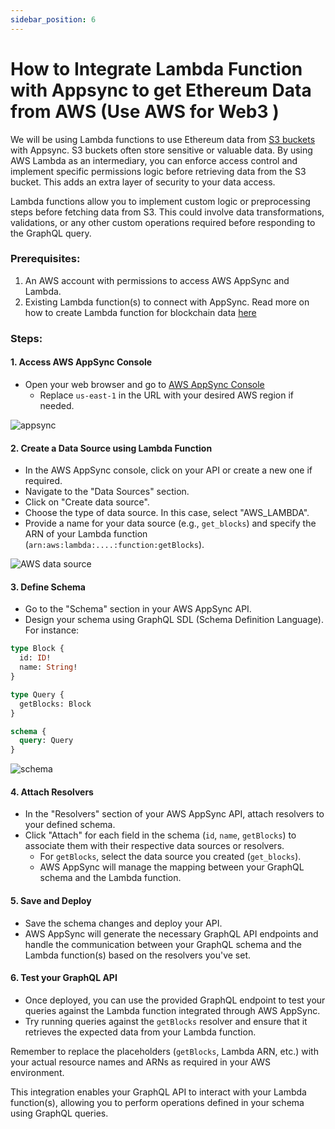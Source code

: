 ```yaml
---
sidebar_position: 6
---
```


# How to Integrate Lambda Function with Appsync to get Ethereum Data from AWS (Use AWS for Web3 )

We will be using Lambda functions to use Ethereum data from [S3 buckets](/docs/cloud/s3/buckets.md) with Appsync.
S3 buckets often store sensitive or valuable data. By using AWS Lambda as an intermediary, you can enforce access control and implement specific permissions logic before retrieving data from the S3 bucket. This adds an extra layer of security to your data access.

Lambda functions allow you to implement custom logic or preprocessing steps before fetching data from S3. This could involve data transformations, validations, or any other custom operations required before responding to the GraphQL query.


### Prerequisites:
1. An AWS account with permissions to access AWS AppSync and Lambda.
2. Existing Lambda function(s) to connect with AppSync. Read more on how to create Lambda function for blockchain data [here](/docs/cloud/lambda-functions.md)

### Steps:

#### 1. Access AWS AppSync Console
- Open your web browser and go to [AWS AppSync Console](https://us-east-1.console.aws.amazon.com/appsync/home?region=us-east-1#/apis)
  - Replace `us-east-1` in the URL with your desired AWS region if needed.

![appsync](/img/aws/appsync.png)

#### 2. Create a Data Source using Lambda Function
- In the AWS AppSync console, click on your API or create a new one if required.
- Navigate to the "Data Sources" section.
- Click on "Create data source".
- Choose the type of data source. In this case, select "AWS_LAMBDA".
- Provide a name for your data source (e.g., `get_blocks`) and specify the ARN of your Lambda function (`arn:aws:lambda:....:function:getBlocks`).

![AWS data source](/img/aws/appsync_datasources.png)

#### 3. Define Schema
- Go to the "Schema" section in your AWS AppSync API.
- Design your schema using GraphQL SDL (Schema Definition Language). For instance:

```graphql
type Block {
  id: ID!
  name: String!
}

type Query {
  getBlocks: Block
}

schema {
  query: Query
}
```

![schema](/img/aws/appsync_schema.png)

#### 4. Attach Resolvers
- In the "Resolvers" section of your AWS AppSync API, attach resolvers to your defined schema.
- Click "Attach" for each field in the schema (`id`, `name`, `getBlocks`) to associate them with their respective data sources or resolvers.
  - For `getBlocks`, select the data source you created (`get_blocks`).
  - AWS AppSync will manage the mapping between your GraphQL schema and the Lambda function.

#### 5. Save and Deploy
- Save the schema changes and deploy your API.
- AWS AppSync will generate the necessary GraphQL API endpoints and handle the communication between your GraphQL schema and the Lambda function(s) based on the resolvers you've set.

#### 6. Test your GraphQL API
- Once deployed, you can use the provided GraphQL endpoint to test your queries against the Lambda function integrated through AWS AppSync.
- Try running queries against the `getBlocks` resolver and ensure that it retrieves the expected data from your Lambda function.

Remember to replace the placeholders (`getBlocks`, Lambda ARN, etc.) with your actual resource names and ARNs as required in your AWS environment.

This integration enables your GraphQL API to interact with your Lambda function(s), allowing you to perform operations defined in your schema using GraphQL queries.